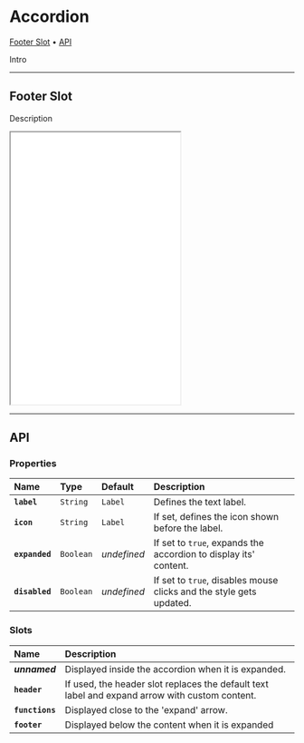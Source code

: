 # Accordion

[Footer Slot](components/accordion#footer-slot) • [API](components/accordion#api)

Intro

---

## Footer Slot

Description

<iframe src="./assets/docs/components/accordion/footer-slot.html" height="480px"></iframe>

---

## API

### Properties

| Name | Type | Default | Description |
| :-- | :-- | :-- | :-- |
| **`label`** | `String` | `Label` | Defines the text label. |
| **`icon`** | `String` | `Label` | If set, defines the icon shown before the label. |
| **`expanded`** | `Boolean` | _undefined_ | If set to `true`, expands the accordion to display its' content. |
| **`disabled`** | `Boolean` | _undefined_ | If set to `true`, disables mouse clicks and the style gets updated. |

### Slots

| Name | Description |
| :-- | :-- |
| **_unnamed_** | Displayed inside the accordion when it is expanded. |
| **`header`** | If used, the header slot replaces the default text label and expand arrow with custom content. |
| **`functions`** | Displayed close to the 'expand' arrow. |
| **`footer`** | Displayed below the content when it is expanded |